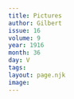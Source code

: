 ```yaml
---
title: Pictures
author: Gilbert
issue: 16
volume: 9
year: 1916
month: 36
day: V
tags:
layout: page.njk
image:
---
```


